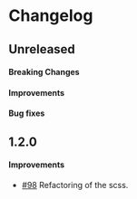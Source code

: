 # Changelog

## Unreleased

#### Breaking Changes
#### Improvements
#### Bug fixes

## 1.2.0

#### Improvements
- [#98](https://github.com/mesg-foundation/mesg-components/pull/98/) Refactoring of the scss.